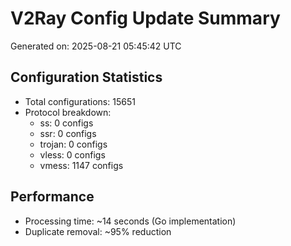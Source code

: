 # V2Ray Config Update Summary
Generated on: 2025-08-21 05:45:42 UTC

## Configuration Statistics
- Total configurations: 15651
- Protocol breakdown:
  - ss: 0 configs
  - ssr: 0 configs
  - trojan: 0 configs
  - vless: 0 configs
  - vmess: 1147 configs

## Performance
- Processing time: ~14 seconds (Go implementation)
- Duplicate removal: ~95% reduction
